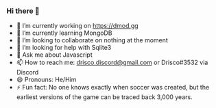 ### Hi there 👋

<!--
**drisco/Drisco** is a ✨ _special_ ✨ repository because its `README.md` (this file) appears on your GitHub profile. -->

- 🔭 I’m currently working on https://dmod.gg
- 🌱 I’m currently learning MongoDB
- 👯 I’m looking to collaborate on nothing at the moment
- 🤔 I’m looking for help with Sqlite3
- 💬 Ask me about Javascript
- 📫 How to reach me: drisco.discord@gmail.com or Drisco#3532 via Discord
- 😄 Pronouns: He/Him
- ⚡ Fun fact: No one knows exactly when soccer was created, but the earliest versions of the game can be traced back 3,000 years.
